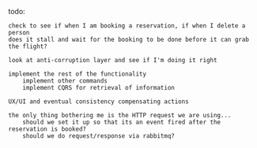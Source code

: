 todo: 

    check to see if when I am booking a reservation, if when I delete a person 
    does it stall and wait for the booking to be done before it can grab the flight?

    look at anti-corruption layer and see if I'm doing it right

    implement the rest of the functionality
        implement other commands
        implement CQRS for retrieval of information

    UX/UI and eventual consistency compensating actions

    the only thing bothering me is the HTTP request we are using... 
        should we set it up so that its an event fired after the reservation is booked?
        should we do request/response via rabbitmq?
    

